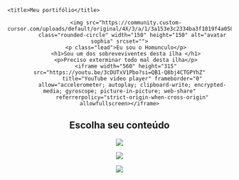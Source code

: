 
<html lang="pt-br">

<head>
    <meta charset="UTF-8">
    <meta http-equiv="X-UA-Compatible" content="IE=edge">
    <meta name="viewport" content="width=device-width, initial-scale=1.0">
    <link rel="preconnect" href="https://fonts.googleapis.com">
    <link rel="preconnect" href="https://fonts.gstatic.com/" crossorigin>
    <link href="https://fonts.googleapis.com/css2?family=Libertinus+Mono&display=swap" rel="stylesheet">
    <link rel="stylesheet" href="style.css" />

    <title>Meu portifólio</title>
</head>

<body>
    <header class="containertextomeio">

        <img src="https://community.custom-cursor.com/uploads/default/original/4X/3/a/1/3a153e3c2334ba3f1019f4a0587356d438b57777.jpeg"
            class="rounded-circle" width="150" height="150" alt="avatar sophia" srcset="">
        <p class="lead">Eu sou o Homunculo</p>
        <h1>Sou um dos sobreveviventes desta ilha </h1>
        <p>Preciso exterminar todo mal desta ilha</p>
        <iframe width="560" height="315" src="https://youtu.be/3cDUTxV1Pbo?si=QB1-Q8bj4CTGPYhZ"
            title="YouTube video player" frameborder="0"
            allow="accelerometer; autoplay; clipboard-write; encrypted-media; gyroscope; picture-in-picture; web-share"
            referrerpolicy="strict-origin-when-cross-origin" allowfullscreen></iframe>
   
<section class="categoria">
<h2>Escolha seu conteúdo</h2>
<div class="categoria-videos">
<a href="https://www.youtube.com/watch?v=Eu3zfCDbRoU"></a>
<img src="img.youtube.com/vi/iC6AZ_8Ea48/maxresdefault.jpg">

<a href="https://www.youtube.com/watch?v=oTfkqJrzU6s"></a>
<img src="https://img.youtube.com/vi/3cDUTxV1Pbo/maxresdefault.jpg">

<a href="https://www.youtube.com/watch?v=QMqEkDiGL3U"></a>
<img src="https://img.youtube.com/vi/QMqEkDiGL3U/maxresdefault.jpg">

</div>
</section>

</body>

</html>


